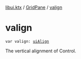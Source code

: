 [libui.ktx](../index.md) / [GridPane](index.md) / [valign](./valign.md)

# valign

`var valign: `[`uiAlign`](../../libui/ui-align.md)

The vertical alignment of Control.


